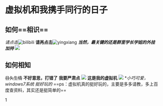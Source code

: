 # 虚拟机和我携手同行的日子
## 如何==相识==
*请点击*![bilibili](https://b23.tv/av10137705) 
**请再点击**![yingxiang](https://image.baidu.com/search/detail?ct=503316480&z=&tn=baiduimagedetail&ipn=d&word=%E4%B8%A5%E8%82%83%E8%A1%A8%E6%83%85%E5%8C%85&step_word=&ie=utf-8&in=&cl=2&lm=-1&st=-1&hd=&latest=&copyright=&cs=3474262882,3073703382&os=4281065314,4237097979&simid=92262439,568031185&pn=5&rn=1&di=141790&ln=999&fr=&fmq=1574405334203_R&ic=&s=undefined&se=&sme=&tab=0&width=&height=&face=undefined&is=0,0&istype=2&ist=&jit=&bdtype=0&spn=0&pi=0&gsm=0&objurl=http%3A%2F%2Fg.hiphotos.baidu.com%2Fimage%2Fpic%2Fitem%2Fd6ca7bcb0a46f21fb8495e93ff246b600d33aef4.jpg&rpstart=0&rpnum=0&adpicid=0&force=undefined)
***当然，最关键的还是群里学长学姐的外挂加持***
![](https://timgsa.baidu.com/timg?image&quality=80&size=b9999_10000&sec=1574414431569&di=084be499f360306e4704c5f2233db811&imgtype=0&src=http%3A%2F%2Fimg.tukexw.com%2Fimg%2F652ee254be5118ab.jpg)
## 如何相知
~~日久生情~~
**不好意思，打错了**
**我要严肃点**
![](mage.baidu.com/search/detail?ct=503316480&z=&tn=baiduimaghttps://iedetail&ipn=d&word=%E4%B8%A5%E8%82%83%E8%A1%A8%E6%83%85%E5%8C%85&step_word=&ie=utf-8&in=&cl=2&lm=-1&st=-1&hd=&latest=&copyright=&cs=3474262882,3073703382&os=4281065314,4237097979&simid=92262439,568031185&pn=5&rn=1&di=141790&ln=999&fr=&fmq=1574405334203_R&ic=&s=undefined&se=&sme=&tab=0&width=&height=&face=undefined&is=0,0&istype=2&ist=&jit=&bdtype=0&spn=0&pi=0&gsm=0&objurl=http%3A%2F%2Fg.hiphotos.baidu.com%2Fimage%2Fpic%2Fitem%2Fd6ca7bcb0a46f21fb8495e93ff246b600d33aef4.jpg)
**这是我的虚拟机**
![](https://timgsa.baidu.com/timg?image&quality=80&size=b9999_10000&sec=1574499634616&di=82f2cc9be65afb93e243a59f9fa986c5&imgtype=jpg&src=http%3A%2F%2Fimg0.imgtn.bdimg.com%2Fit%2Fu%3D2969496680%2C3755658684%26fm%3D214%26gp%3D0.jpg)
**小巧可爱，*windows7系统*  挺好玩的*
==ps：虚拟机真的挺好玩的，主要是多多请教，多上百度查资料，其实还是挺简单的==



1
